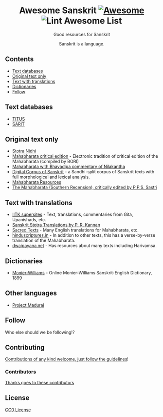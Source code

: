 <div align="center">

<!-- title -->

<!--lint ignore no-dead-urls-->
# Awesome Sanskrit [![Awesome](https://awesome.re/badge.svg)](https://awesome.re) ![Lint Awesome List](https://github.com/epicfaace/awesome-sanskrit/workflows/Lint%20Awesome%20List/badge.svg)

<!-- subtitle -->

Good resources for Sanskrit

<!-- image -->

<!-- <a href="" target="_blank" rel="noopener noreferrer">
  <img src="" />
</a> -->

<!-- description -->

Sanskrit is a language.

</div>

<!-- TOC -->

## Contents

- [Text databases](#text-databases)
- [Original text only](#featured-new-releases)
- [Text with translations](#section-1)
- [Dictionaries](#dictionaries)
- [Follow](#follow)

<!-- CONTENT -->

## Text databases

- [TITUS](https://titus.uni-frankfurt.de/indexe.htm)
- [SARIT](https://sarit.indology.info/sarit-pm/works/)

## Original text only

- [Stotra Nidhi](https://stotranidhi.com/en/stotras-list-english/)
- [Mahabharata critical edition](https://bombay.indology.info/mahabharata/welcome.html) - Electronic tradition of critical edition of the Mahabharata (compiled by BORI)
- [Mahabharata with Bhavadipa commentary of Nilakantha](https://archive.org/details/mahAbhArata-Bhavadipa-Nilakantha/9000/page/n7/mode/2up)
- [Digital Corpus of Sanskrit](http://www.sanskrit-linguistics.org/dcs/index.php) - a Sandhi-split corpus of Sanskrit texts with full morphological and lexical analysis.
- [Mahabharata Resources](http://www.mahabharata-resources.org/)
- [The Mahabharata (Southern Recension), critically edited by P.P.S. Sastri](https://archive.org/details/mahAbhArata-southern-critical-PPS-shAstri/ppssastri-01-adiparva-part1/page/n159/mode/2up)

## Text with translations

- [IITK supersites](https://www.heritage.iitk.ac.in/) - Text, translations, commentaries from Gita, Upanishads, etc.
- [Sanskrit Stotra Translations by P. R. Kannan](https://sanskritdocuments.org/sites/prkannan/)
- [Sacred Texts](https://www.sacred-texts.com/hin/m01/m01002.htm) - Many English translations for Mahabharata, etc.
- [hinduscriptures.in](https://www.hinduscriptures.in/scriptures/itihaas/mahabharat/text-with-translation/vol-i/chapter-01/topic-1) - In addition to other texts, this has a verse-by-verse translation of the Mahabharata.
- [dwaipayana.net](http://www.dvaipayana.net/) - Has resources about many texts including Harivamsa.

## Dictionaries
- [Monier-Williams](https://www.sanskrit-lexicon.uni-koeln.de/scans/MWScan/2020/web/webtc/indexcaller.php) - Online Monier-Williams Sanskrit-English Dictionary, 1899


## Other languages
- [Project Madurai](https://www.projectmadurai.org/)

<!-- END CONTENT -->

## Follow

<!-- list people worth following on social sites (twitter, linkedin, github, youtube etc.) -->

Who else should we be following!?

## Contributing

[Contributions of any kind welcome, just follow the guidelines](contributing.md)!

### Contributors

[Thanks goes to these contributors](https://github.com/epicfaace/awesome-sanskrit/graphs/contributors)

## License

[CC0 License](license)
